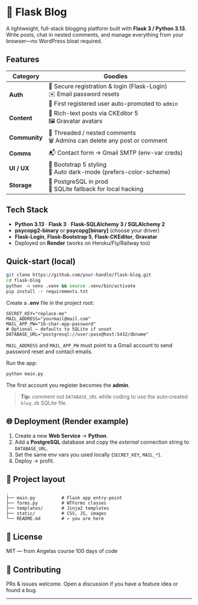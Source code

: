 # 🧪 Flask Blog

A lightweight, full-stack blogging platform built with **Flask 3 / Python 3.13**.  
Write posts, chat in nested comments, and manage everything from your browser—no WordPress bloat required.

## Features

| Category | Goodies |
|----------|---------|
| **Auth** | 🔑 Secure registration & login (Flask-Login) <br>✉️ Email password resets <br>👑 First registered user auto-promoted to <code>admin</code> |
| **Content** | 📝 Rich-text posts via CKEditor 5 <br>🖼️ Gravatar avatars |
| **Community** | 💬 Threaded / nested comments <br>🗑️ Admins can delete any post or comment |
| **Comms** | 📬 Contact form → Gmail SMTP (env-var creds) |
| **UI / UX** | 🎨 Bootstrap 5 styling <br>🌙 Auto dark-mode (prefers-color-scheme) |
| **Storage** | 🐘 PostgreSQL in prod <br>📝 SQLite fallback for local hacking |

## Tech Stack

- **Python 3.13** · **Flask 3** · **Flask-SQLAlchemy 3 / SQLAlchemy 2**
- **psycopg2-binary** or **psycopg[binary]** (choose your driver)
- **Flask-Login**, **Flask-Bootstrap 5**, **Flask-CKEditor**, **Gravatar**
- Deployed on **Render** (works on Heroku/Fly/Railway too)


## Quick‑start (local)

```bash
git clone https://github.com/your-handle/flask-blog.git
cd flask-blog
python -m venv .venv && source .venv/bin/activate
pip install -r requirements.txt
```

Create a **.env** file in the project root:

```env
SECRET_KEY="replace‑me"
MAIL_ADDRESS="yourmail@mail.com"
MAIL_APP_PW="16‑char‑app‑password"
# Optional — defaults to SQLite if unset
DATABASE_URL="postgresql://user:pass@host:5432/dbname"
```

`MAIL_ADDRESS` and `MAIL_APP_PW` must point to a Gmail account to send password
reset and contact emails.

Run the app:

```bash
python main.py   
```

The first account you register becomes the **admin**.

> **Tip:** comment out `DATABASE_URL` while coding to use the auto‑created `blog.db` SQLite file.

## 🌐 Deployment (Render example)

1. Create a new **Web Service** → **Python**.  
2. Add a **PostgreSQL** database and copy the *external* connection string to `DATABASE_URL`.  
3. Set the same env vars you used locally (`SECRET_KEY`, `MAIL_*`).  
4. Deploy → profit.

## 📂 Project layout

```
.
├── main.py          # Flask app entry‑point
├── forms.py         # WTForms classes
├── templates/       # Jinja2 templates
├── static/          # CSS, JS, images
└── README.md        # ← you are here
```

## 📝 License

MIT — from Angelas course 100 days of code

## 🤝 Contributing

PRs & issues welcome. Open a discussion if you have a feature idea or found a bug.

---

